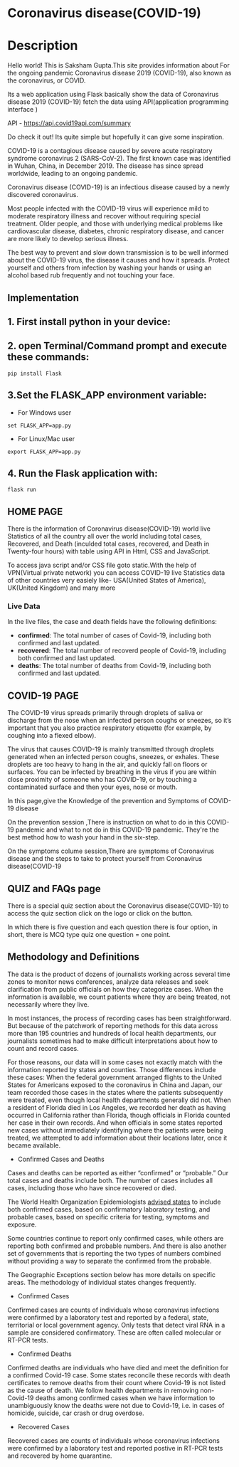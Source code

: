# Coronavirus disease(COVID-19)

# Description

Hello world! This is Saksham Gupta.This site provides information about For the ongoing pandemic Coronavirus disease 2019 (COVID-19), also known as the coronavirus, or COVID.

Its a  web application using Flask  basically show the data of Coronavirus disease 2019 (COVID-19) fetch the data using API(application programming interface )

API - https://api.covid19api.com/summary

Do check it out! Its quite simple but hopefully it can give some inspiration.


COVID-19 is a contagious disease caused by severe acute respiratory syndrome coronavirus 2 (SARS-CoV-2). The first known case was identified in Wuhan, China, in December 2019. The disease has since spread worldwide, leading to an ongoing pandemic.

Coronavirus disease (COVID-19) is an infectious disease caused by a newly discovered coronavirus.

Most people infected with the COVID-19 virus will experience mild to moderate respiratory illness and recover without requiring special treatment.  Older people, and those with underlying medical problems like cardiovascular disease, diabetes, chronic respiratory disease, and cancer are more likely to develop serious illness.

The best way to prevent and slow down transmission is to be well informed about the COVID-19 virus, the disease it causes and how it spreads. Protect yourself and others from infection by washing your hands or using an alcohol based rub frequently and not touching your face.

## Implementation

## 1. First install python in your device:
## 2. open Terminal/Command prompt and execute these commands:
```
pip install Flask
```
## 3.Set the FLASK_APP environment variable:
* For Windows user
```
set FLASK_APP=app.py
```
* For Linux/Mac user
```
export FLASK_APP=app.py
```
## 4. Run the Flask application with:

```
flask run
```

## HOME PAGE


There is the information of Coronavirus disease(COVID-19) world live Statistics of all the country all over the world including total cases, Recovered, and Death (inculded total cases, recovered, and Death in Twenty-four hours) with table using API in Html, CSS and JavaScript.

To access java script and/or CSS file goto static.With the help of VPN(Virtual private network) you can access COVID-19 live Statistics data of other countries very easiely like- USA(United States of America), UK(United Kingdom) and many more

### Live Data

In the live files, the case and death fields have the following definitions:

* **confirmed**: The total number of cases of Covid-19, including both confirmed and last updated.
* **recovered**: The total number of recoverd people of Covid-19, including both confirmed and last updated.
* **deaths**: The total number of deaths from Covid-19, including both confirmed and last updated.

## COVID-19 PAGE


The COVID-19 virus spreads primarily through droplets of saliva or discharge from the nose when an infected person coughs or sneezes, so it’s important that you also practice respiratory etiquette (for example, by coughing into a flexed elbow).

The virus that causes COVID-19 is mainly transmitted through droplets generated when an infected person coughs, sneezes, or exhales. These droplets are too heavy to hang in the air, and quickly fall on floors or surfaces.
You can be infected by breathing in the virus if you are within close proximity of someone who has COVID-19, or by touching a contaminated surface and then your eyes, nose or mouth.

In this page,give the Knowledge of the prevention and Symptoms of COVID-19 disease

On the prevention session ,There is instruction on what to do in this COVID-19 pandemic and what to not do in this COVID-19 pandemic.
They're the best method how to wash your hand in the six-step.

On the symptoms colume session,There are symptoms of Coronavirus disease and the steps to take to protect yourself from Coronavirus disease(COVID-19

## QUIZ and FAQs page


There is a special quiz section about the Coronavirus disease(COVID-19) to access the quiz section click on the logo or click on the button.

In which there is five question and each question there is four option, in short, there is MCQ type quiz one question = one point.

## Methodology and Definitions

The data is the product of dozens of journalists working across several time zones to monitor news conferences, analyze data releases and seek clarification from public officials on how they categorize cases.
When the information is available, we count patients where they are being treated, not necessarily where they live.

In most instances, the process of recording cases has been straightforward. But because of the patchwork of reporting methods for this data across more than 195 countries  and hundreds of local health departments, our journalists sometimes had to make difficult interpretations about how to count and record cases.

For those reasons, our data will in some cases not exactly match with the information reported by states and counties. Those differences include these cases: When the federal government arranged flights to the United States for Americans exposed to the coronavirus in China and Japan, our team recorded those cases in the states where the patients subsequently were treated, even though local health departments generally did not. When a resident of Florida died in Los Angeles, we recorded her death as having occurred in California rather than Florida, though officials in Florida counted her case in their own records. And when officials in some states reported new cases without immediately identifying where the patients were being treated, we attempted to add information about their locations later, once it became available.

* Confirmed Cases and Deaths

Cases and deaths can be reported as either “confirmed” or “probable.” Our total cases and deaths include both. The number of cases includes all cases, including those who have since recovered or died.

The World Health Organization Epidemiologists [advised states](https://www.who.int/health-topics/coronavirus) to include both confirmed cases, based on confirmatory laboratory testing, and probable cases, based on specific criteria for testing, symptoms and exposure.

Some countries continue to report only confirmed cases, while others are reporting both confirmed and probable numbers. And there is also another set of governments that is reporting the two types of numbers combined without providing a way to separate the confirmed from the probable.

The Geographic Exceptions section below has more details on specific areas. The methodology of individual states changes frequently.

* Confirmed Cases

Confirmed cases are counts of individuals whose coronavirus infections were confirmed by a laboratory test and reported by a federal, state, territorial or local government agency. Only tests that detect viral RNA in a sample are considered confirmatory. These are often called molecular or RT-PCR tests.

* Confirmed Deaths

Confirmed deaths are individuals who have died and meet the definition for a confirmed Covid-19 case. Some states reconcile these records with death certificates to remove deaths from their count where Covid-19 is not listed as the cause of death. We follow health departments in removing non-Covid-19 deaths among confirmed cases when we have information to unambiguously know the deaths were not due to Covid-19, i.e. in cases of homicide, suicide, car crash or drug overdose.

* Recovered Cases

Recovered cases are counts of individuals whose coronavirus infections were confirmed by a laboratory test and reported postive in RT-PCR tests and recovered by home quarantine.
